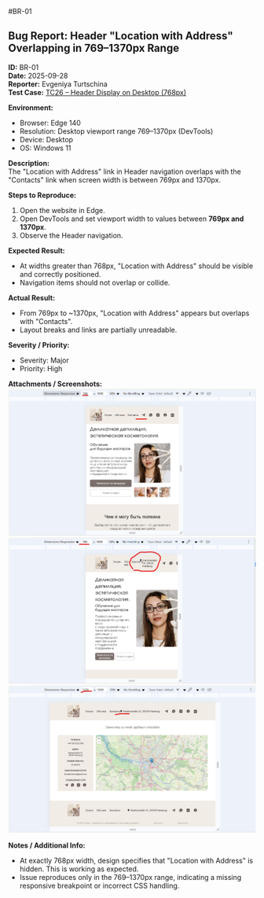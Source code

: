 #BR-01
## Bug Report: Header "Location with Address" Overlapping in 769–1370px Range
**ID:** BR-01  
**Date:** 2025-09-28  
**Reporter:** Evgeniya Turtschina  
**Test Case:** [TC26 – Header Display on Desktop (768px)](Test-Cases.md#tc26--header-display-on-desktop-768px)  

**Environment:**  
- Browser: Edge 140  
- Resolution: Desktop viewport range 769–1370px (DevTools)  
- Device: Desktop  
- OS: Windows 11  

**Description:**  
The "Location with Address" link in Header navigation overlaps with the "Contacts" link when screen width is between 769px and 1370px.  

**Steps to Reproduce:**  
1. Open the website in Edge.  
2. Open DevTools and set viewport width to values between **769px and 1370px**.  
3. Observe the Header navigation.  

**Expected Result:**  
- At widths greater than 768px, "Location with Address" should be visible and correctly positioned.  
- Navigation items should not overlap or collide.  

**Actual Result:**  
- From 769px to ~1370px, "Location with Address" appears but overlaps with "Contacts".  
- Layout breaks and links are partially unreadable.  

**Severity / Priority:**  
- Severity: Major  
- Priority: High  

**Attachments / Screenshots:**  
![BRo1_1](/Bug-Reports/BR01_1.png)  
![BRo1_2](/Bug-Reports/BR01_2.png)
![BRo1_3](/Bug-Reports/BR01_3.png)

**Notes / Additional Info:**  
- At exactly 768px width, design specifies that "Location with Address" is hidden. This is working as expected.  
- Issue reproduces only in the 769–1370px range, indicating a missing responsive breakpoint or incorrect CSS handling.


